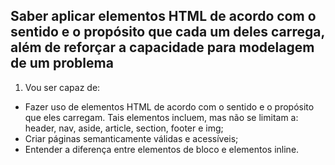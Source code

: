 ## Saber aplicar elementos HTML de acordo com o sentido e o propósito que cada um deles carrega, além de reforçar a capacidade para modelagem de um problema
 
1. Vou ser capaz de:
  - Fazer uso de elementos HTML de acordo com o sentido e o propósito que eles carregam. Tais elementos incluem, mas não se limitam a: header, nav, aside, article, section, footer e img;
  - Criar páginas semanticamente válidas e acessíveis;
  - Entender a diferença entre elementos de bloco e elementos inline.
